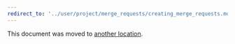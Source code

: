 ```yaml
---
redirect_to: '../user/project/merge_requests/creating_merge_requests.md'
---
```


This document was moved to [another location](../user/project/merge_requests/creating_merge_requests.md).
